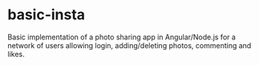 # basic-insta
Basic implementation of a photo sharing app in Angular/Node.js for a network of users allowing login, adding/deleting photos, commenting and likes.
